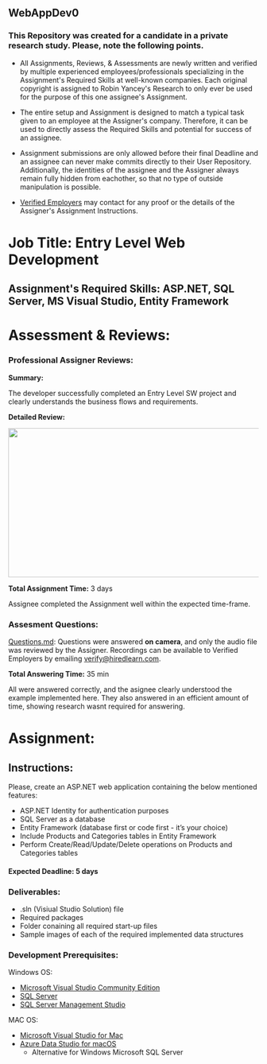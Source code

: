 ## WebAppDev0

### This Repository was created for a candidate in a private research study. Please, note the following points. 
  
* All Assignments, Reviews, & Assessments are newly written and verified by multiple experienced employees/professionals specializing in the Assignment's Required Skills at well-known companies. Each original copyright is assigned to Robin Yancey's Research to only ever be used for the purpose of this one assignee's Assignment.
    
* The entire setup and Assignment is designed to match a typical task given to an employee at the Assigner's company. Therefore, it can be used to directly assess the Required Skills and potential for success of an assignee.
    
* Assignment submissions are only allowed before their final Deadline and an assignee can never make commits directly to their User Repository. Additionally, the identities of the assignee and the Assigner always remain fully hidden from eachother, so that no type of outside manipulation is possible.

      
* [Verified Employers](https://reyancey.wixsite.com/learn/employers) may contact for any proof or the details of the Assigner's Assignment Instructions. 

       
       
# Job Title: Entry Level Web Development
## Assignment's Required Skills: ASP.NET, SQL Server, MS Visual Studio, Entity Framework
           
# Assessment & Reviews:  


### Professional Assigner Reviews: 

**Summary:**  
  
The developer successfully completed an Entry Level SW project and clearly understands the business flows and requirements.

**Detailed Review:**  

<p align="center">
  <img width="600" height="300" src="https://github.com/hiredlearntest/WebAppDev0/blob/master/review.png">
</p>
  

**Total Assignment Time:** 3 days       

Assignee completed the Assignment well within the expected time-frame. 

### Assesment Questions:
         
[Questions.md](https://github.com/hiredlearntest/WebAppDev0/blob/master/Questions.md): Questions were answered **on camera**, and only the audio file was reviewed by the Assigner. Recordings can be available to Verified Employers by emailing verify@hiredlearn.com.     
        
**Total Answering Time:** 35 min
        
All were answered correctly, and the asignee clearly understood the example implemented here. They also answered in an efficient amount of time, showing research wasnt required for answering.     
       
 

# Assignment:   

## Instructions:   
Please, create an ASP.NET web application containing the below mentioned features:
- ASP.NET Identity for authentication purposes
- SQL Server as a database
- Entity Framework (database first or code first - it’s your choice)  
- Include Products and Categories tables in Entity Framework
- Perform Create/Read/Update/Delete operations on Products and Categories tables

#### Expected Deadline: 5 days  
### Deliverables:
- .sln (Visiual Studio Solution) file
- Required packages
- Folder conaining all required start-up files
- Sample images of each of the required implemented data structures

### Development Prerequisites:  

Windows OS:  
- [Microsoft Visual Studio Community Edition](https://visualstudio.microsoft.com/downloads/)  
- [SQL Server](https://www.microsoft.com/en-us/download/details.aspx?id=56128)  
- [SQL Server Management Studio](https://docs.microsoft.com/en-us/sql/ssms/download-sql-server-management-studio-ssms?view=sql-server-ver15)  
  
MAC OS:  
- [Microsoft Visual Studio for Mac](https://visualstudio.microsoft.com/vs/mac/)  
- [Azure Data Studio for macOS](https://docs.microsoft.com/en-us/sql/azure-data-studio/download-azure-data-studio?view=sql-server-ver15)
  - Alternative for Windows Microsoft SQL Server   

